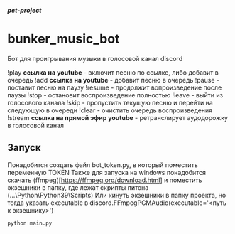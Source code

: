 _**pet-project**_

# bunker_music_bot

Бот для проигрывания музыки в голосовой канал discord

!play **__ссылка на youtube__** - включит песню по ссылке, либо добавит в очередь
!add **__ссылка на youtube__** - добавит песню в очередь
!pause - поставит песню на паузу
!resume - продолжит вопроизведение после паузы
!stop - остановит воспроизведение полностью
!leave - выйти из голосового канала
!skip - пропустить текущую песню и перейти на следующую в очереди
!clear - очистить очередь воспроизведения
!stream **__ссылка на прямой эфир youtube__** - ретранслирует аудодорожку в голосовой канал

## Запуск
Понадобится создать файл bot_token.py, в который поместить переменную TOKEN
Также для запуска на windows понадобится скачать (ffmpeg)[https://ffmpeg.org/download.html] и поместить экзешники в папку, где лежат скрипты питона (...\Python\Python39\Scripts)
Или кинуть экзешники в папку проекта, но тогда указать executable в discord.FFmpegPCMAudio(executable='<путь к экзешнику>')

```
python main.py
```

